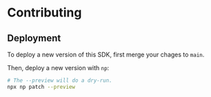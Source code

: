 # Contributing

## Deployment

To deploy a new version of this SDK, first merge your chages to `main`.

Then, deploy a new version with `np`:

```sh
# The --preview will do a dry-run.
npx np patch --preview
```
